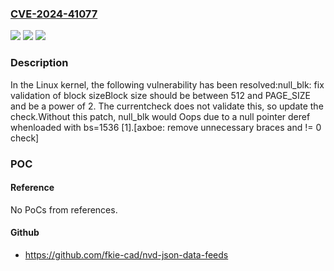 ### [CVE-2024-41077](https://cve.mitre.org/cgi-bin/cvename.cgi?name=CVE-2024-41077)
![](https://img.shields.io/static/v1?label=Product&message=Linux&color=blue)
![](https://img.shields.io/static/v1?label=Version&message=1da177e4c3f4%3C%209625afe1dd4a%20&color=brighgreen)
![](https://img.shields.io/static/v1?label=Vulnerability&message=n%2Fa&color=brighgreen)

### Description

In the Linux kernel, the following vulnerability has been resolved:null_blk: fix validation of block sizeBlock size should be between 512 and PAGE_SIZE and be a power of 2. The currentcheck does not validate this, so update the check.Without this patch, null_blk would Oops due to a null pointer deref whenloaded with bs=1536 [1].[axboe: remove unnecessary braces and != 0 check]

### POC

#### Reference
No PoCs from references.

#### Github
- https://github.com/fkie-cad/nvd-json-data-feeds

